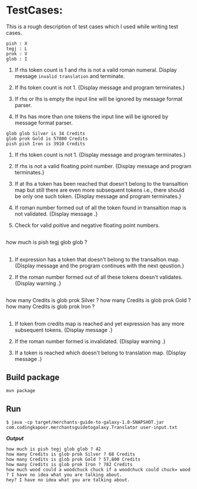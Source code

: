 # TestCases: 
This is a rough description of test cases which I used while writing test cases.

```
pish : X
tegj : L
prok : V
glob : I
```

1. If rhs token count is 1 and rhs is not a valid roman numeral. 
Display message `invalid translation` and terminate.

2. If lhs token count is not 1. 
{Display message <invalid translation> and program terminates.}

3. If rhs or lhs is empty the input line will be ignored by message format parser.

4. If lhs has more than one tokens the input line will be ignored by message format parser.

```
glob glob Silver is 34 Credits
glob prok Gold is 57800 Credits
pish pish Iron is 3910 Credits
```

1. If rhs token count is not 1. 
{Display message <invalid translation> and program terminates.}

2. If rhs is not a valid floating point number. 
{Display message <invalid translation> and program terminates.}

3. If at lhs a token has been reached that doesn't belong to the transaltion map but still there are even more subsequent tokens i.e., there should be only one such token. 
{Display message <invalid translation> and program terminates.}

4. If roman number formed out of all the token found in transaltion map is not validated. 
{Display message <no idea>.}

5. Check for valid poitive and negative floating point numbers.

##
how much is pish tegj glob glob ?
##
1. If expression has a token that doesn't belong to the transaltion map.
{Display message <no idea> and the program continues with the next qeustion.}

2. If the roman number formed out of all these tokens doesn't validates. 
{Display warning <syntactically wrong>.}

##
how many Credits is glob prok Silver ?
how many Credits is glob prok Gold ?
how many Credits is glob prok Iron ?
##
1. If token from credits map is reached and yet expression has any more subsequent tokens.
{Display message <no idea>.}

2. If the roman number formed is invalidated.
{Display warning <syntactically wrong>.}

3. If a token is reached which doesn't belong to translation map.
{Display message <no idea>.}

## Build package
```
mvn package
```

## Run
```
$ java -cp target/merchants-guide-to-galaxy-1.0-SNAPSHOT.jar com.codingkapoor.merchantsguidetogalaxy.Translator user-input.txt
```

***Output***
```
how much is pish tegj glob glob ? 42
how many Credits is glob prok Silver ? 68 Credits
how many Credits is glob prok Gold ? 57,800 Credits
how many Credits is glob prok Iron ? 782 Credits
how much wood could a woodchuck chuck if a woodchuck could chuck= wood ? I have no idea what you are talking about.
hey? I have no idea what you are talking about.
```
